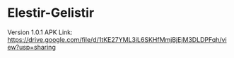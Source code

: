 # Elestir-Gelistir

Version 1.0.1 APK Link:
https://drive.google.com/file/d/1tKE27YML3iL6SKHfMmjBjEjM3DLDPFqh/view?usp=sharing
